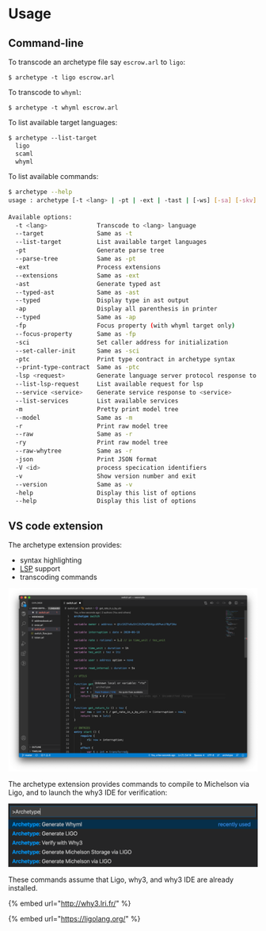 # Usage

## Command-line

To transcode an archetype file say `escrow.arl` to `ligo`:

```text
$ archetype -t ligo escrow.arl
```

To transcode to `whyml`:

```text
$ archetype -t whyml escrow.arl
```

To list available target languages:

```text
$ archetype --list-target
  ligo
  scaml
  whyml
```

To list available commands:

```bash
$ archetype --help
usage : archetype [-t <lang> | -pt | -ext | -tast | [-ws] [-sa] [-skv] [-nse] | -lsp <request>] [-r | -json] <file>

Available options:
  -t <lang>              Transcode to <lang> language
  --target               Same as -t
  --list-target          List available target languages
  -pt                    Generate parse tree
  --parse-tree           Same as -pt
  -ext                   Process extensions
  --extensions           Same as -ext
  -ast                   Generate typed ast
  --typed-ast            Same as -ast
  --typed                Display type in ast output
  -ap                    Display all parenthesis in printer
  --typed                Same as -ap
  -fp                    Focus property (with whyml target only)
  --focus-property       Same as -fp
  -sci                   Set caller address for initialization
  --set-caller-init      Same as -sci
  -ptc                   Print type contract in archetype syntax
  --print-type-contract  Same as -ptc
  -lsp <request>         Generate language server protocol response to <resquest>
  --list-lsp-request     List available request for lsp
  --service <service>    Generate service response to <service>
  --list-services        List available services
  -m                     Pretty print model tree
  --model                Same as -m
  -r                     Print raw model tree
  --raw                  Same as -r
  -ry                    Print raw model tree
  --raw-whytree          Same as -r
  -json                  Print JSON format
  -V <id>                process specication identifiers
  -v                     Show version number and exit
  --version              Same as -v
  -help                  Display this list of options
  --help                 Display this list of options
```

## VS code extension

The archetype extension provides:

* syntax highlighting
* [LSP](https://microsoft.github.io/language-server-protocol/) support
* transcoding commands

![](.gitbook/assets/screenshot-2020-06-25-at-14.10.42.png)

The archetype extension provides commands to compile to Michelson via Ligo, and to launch the why3 IDE for verification:

![Archetype extension&apos;s commands](.gitbook/assets/screenshot-2020-06-25-at-13.40.11.png)

These commands assume that Ligo, why3, and why3 IDE are already installed.

{% embed url="http://why3.lri.fr/" %}

{% embed url="https://ligolang.org/" %}



